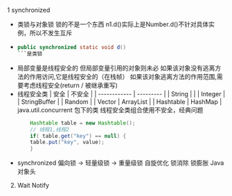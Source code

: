 1 synchronized
* 类锁与对象锁 锁的不是一个东西 n1.d()实际上是Number.d()不针对具体实例，所以不发生互斥
* ```java 
  public synchronized static void d()
  ```是类锁
*   局部变量是线程安全的 但局部变量引用的对象则未必
    如果该对象没有逃离方法的作用访问,它是线程安全的（在栈帧）
    如果该对象逃离方法的作用范围,需要考虑线程安全(return / 被继承重写)
* 线程安全类
    | 安全         | 不安全    |
    | ------------ | --------- |
    | String       |           |
    | Integer      |
    | StringBuffer |
    | Random       |
    | Vector       | ArrayList |
    | Hashtable    | HashMap   |
    java.util.concurrent 包下的类
    线程安全类组合使用不安全，经典问题
    ```java
        Hashtable table = new Hashtable();
        // 线程1,线程2
        if( table.get("key") == null) {
        table.put("key", value);
        }
    ```
* synchronized 偏向锁 -> 轻量级锁 -> 重量级锁
  自旋优化 锁消除 锁膨胀 Java对象头
2. Wait Notify